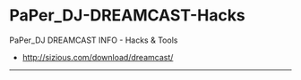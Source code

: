 # PaPer_DJ-DREAMCAST-Hacks
PaPer_DJ DREAMCAST INFO - Hacks & Tools

* http://sizious.com/download/dreamcast/
----------------------------------------------------------




